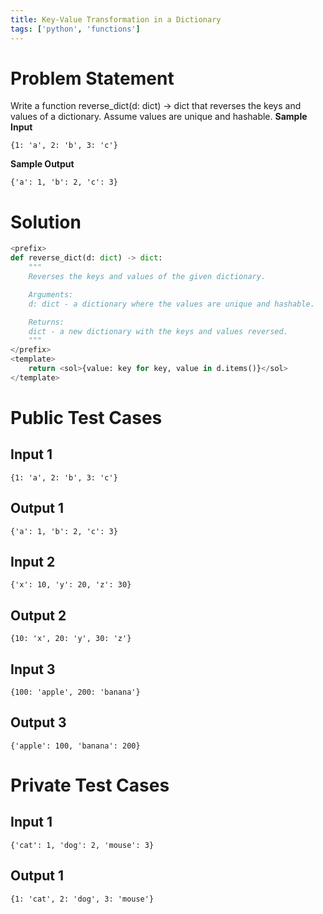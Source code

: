 ```yaml
---
title: Key-Value Transformation in a Dictionary
tags: ['python', 'functions']
---
```

# Problem Statement
Write a function reverse_dict(d: dict) -> dict that reverses the keys and values of a dictionary. Assume values are unique and hashable.
**Sample Input**
```
{1: 'a', 2: 'b', 3: 'c'}
```
**Sample Output**
```
{'a': 1, 'b': 2, 'c': 3}
```
# Solution
```py test.py -r 'python3 test.py'
<prefix>
def reverse_dict(d: dict) -> dict:
    """
    Reverses the keys and values of the given dictionary.

    Arguments:
    d: dict - a dictionary where the values are unique and hashable.

    Returns:
    dict - a new dictionary with the keys and values reversed.
    """
</prefix>
<template>
    return <sol>{value: key for key, value in d.items()}</sol>
</template>

```
# Public Test Cases
## Input 1
```
{1: 'a', 2: 'b', 3: 'c'}
```
## Output 1
```
{'a': 1, 'b': 2, 'c': 3}
```
## Input 2
```
{'x': 10, 'y': 20, 'z': 30}
```
## Output 2
```
{10: 'x', 20: 'y', 30: 'z'}
```
## Input 3
```
{100: 'apple', 200: 'banana'}
```
## Output 3
```
{'apple': 100, 'banana': 200}
```

# Private Test Cases
## Input 1
```
{'cat': 1, 'dog': 2, 'mouse': 3}
```
## Output 1
```
{1: 'cat', 2: 'dog', 3: 'mouse'}
```